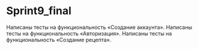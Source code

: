 # Sprint9_final
Написаны тесты на функциональность «Создание аккаунта».
Написаны тесты на функциональность «Авторизация».
Написаны тесты на функциональность «Создание рецепта».
